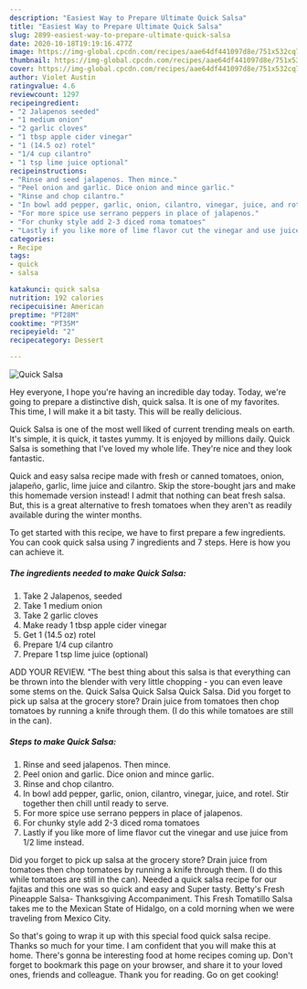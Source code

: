 ```yaml
---
description: "Easiest Way to Prepare Ultimate Quick Salsa"
title: "Easiest Way to Prepare Ultimate Quick Salsa"
slug: 2899-easiest-way-to-prepare-ultimate-quick-salsa
date: 2020-10-18T19:19:16.477Z
image: https://img-global.cpcdn.com/recipes/aae64df441097d8e/751x532cq70/quick-salsa-recipe-main-photo.jpg
thumbnail: https://img-global.cpcdn.com/recipes/aae64df441097d8e/751x532cq70/quick-salsa-recipe-main-photo.jpg
cover: https://img-global.cpcdn.com/recipes/aae64df441097d8e/751x532cq70/quick-salsa-recipe-main-photo.jpg
author: Violet Austin
ratingvalue: 4.6
reviewcount: 1297
recipeingredient:
- "2 Jalapenos seeded"
- "1 medium onion"
- "2 garlic cloves"
- "1 tbsp apple cider vinegar"
- "1 (14.5 oz) rotel"
- "1/4 cup cilantro"
- "1 tsp lime juice optional"
recipeinstructions:
- "Rinse and seed jalapenos. Then mince."
- "Peel onion and garlic. Dice onion and mince garlic."
- "Rinse and chop cilantro."
- "In bowl add pepper, garlic, onion, cilantro, vinegar, juice, and rotel. Stir together then chill until ready to serve."
- "For more spice use serrano peppers in place of jalapenos."
- "For chunky style add 2-3 diced roma tomatoes"
- "Lastly if you like more of lime flavor cut the vinegar and use juice from 1/2 lime instead."
categories:
- Recipe
tags:
- quick
- salsa

katakunci: quick salsa 
nutrition: 192 calories
recipecuisine: American
preptime: "PT28M"
cooktime: "PT35M"
recipeyield: "2"
recipecategory: Dessert

---
```



![Quick Salsa](https://img-global.cpcdn.com/recipes/aae64df441097d8e/751x532cq70/quick-salsa-recipe-main-photo.jpg)

Hey everyone, I hope you're having an incredible day today. Today, we're going to prepare a distinctive dish, quick salsa. It is one of my favorites. This time, I will make it a bit tasty. This will be really delicious.

Quick Salsa is one of the most well liked of current trending meals on earth. It's simple, it is quick, it tastes yummy. It is enjoyed by millions daily. Quick Salsa is something that I've loved my whole life. They're nice and they look fantastic.

Quick and easy salsa recipe made with fresh or canned tomatoes, onion, jalapeño, garlic, lime juice and cilantro. Skip the store-bought jars and make this homemade version instead! I admit that nothing can beat fresh salsa. But, this is a great alternative to fresh tomatoes when they aren&#39;t as readily available during the winter months.


To get started with this recipe, we have to first prepare a few ingredients. You can cook quick salsa using 7 ingredients and 7 steps. Here is how you can achieve it.

<!--inarticleads1-->

##### The ingredients needed to make Quick Salsa:

1. Take 2 Jalapenos, seeded
1. Take 1 medium onion
1. Take 2 garlic cloves
1. Make ready 1 tbsp apple cider vinegar
1. Get 1 (14.5 oz) rotel
1. Prepare 1/4 cup cilantro
1. Prepare 1 tsp lime juice (optional)


ADD YOUR REVIEW. &#34;The best thing about this salsa is that everything can be thrown into the blender with very little chopping - you can even leave some stems on the. Quick Salsa Quick Salsa Quick Salsa. Did you forget to pick up salsa at the grocery store? Drain juice from tomatoes then chop tomatoes by running a knife through them. (I do this while tomatoes are still in the can). 

<!--inarticleads2-->

##### Steps to make Quick Salsa:

1. Rinse and seed jalapenos. Then mince.
1. Peel onion and garlic. Dice onion and mince garlic.
1. Rinse and chop cilantro.
1. In bowl add pepper, garlic, onion, cilantro, vinegar, juice, and rotel. Stir together then chill until ready to serve.
1. For more spice use serrano peppers in place of jalapenos.
1. For chunky style add 2-3 diced roma tomatoes
1. Lastly if you like more of lime flavor cut the vinegar and use juice from 1/2 lime instead.


Did you forget to pick up salsa at the grocery store? Drain juice from tomatoes then chop tomatoes by running a knife through them. (I do this while tomatoes are still in the can). Needed a quick salsa recipe for our fajitas and this one was so quick and easy and Super tasty. Betty&#39;s Fresh Pineapple Salsa- Thanksgiving Accompaniment. This Fresh Tomatillo Salsa takes me to the Mexican State of Hidalgo, on a cold morning when we were traveling from Mexico City. 

So that's going to wrap it up with this special food quick salsa recipe. Thanks so much for your time. I am confident that you will make this at home. There's gonna be interesting food at home recipes coming up. Don't forget to bookmark this page on your browser, and share it to your loved ones, friends and colleague. Thank you for reading. Go on get cooking!

